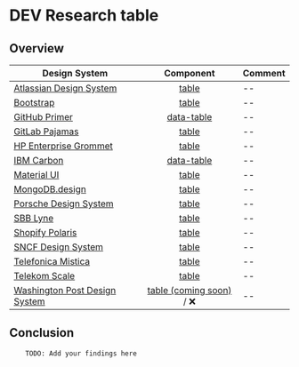 # DEV Research table

## Overview

| Design System                                                                           |                                     Component                                     | Comment |
| --------------------------------------------------------------------------------------- | :-------------------------------------------------------------------------------: | ------- |
| [Atlassian Design System](https://bitbucket.org/atlassian/atlaskit/src/master/)         |                [table](https://atlassian.design/components/table)                 | --      |
| [Bootstrap](https://github.com/twbs/bootstrap)                                          |            [table](https://getbootstrap.com/docs/4.3/content/tables/)             | --      |
| [GitHub Primer](https://github.com/primer/css)                                          |         [data-table](https://primer.style/product/components/data-table/)         | --      |
| [GitLab Pajamas](https://gitlab.com/gitlab-org/gitlab-services/design.gitlab.com)       |                [table](https://design.gitlab.com/components/table)                | --      |
| [HP Enterprise Grommet](https://github.com/grommet/grommet)                             |                       [table](https://v2.grommet.io/table)                        | --      |
| [IBM Carbon](https://github.com/carbon-design-system/carbon)                            |     [data-table](https://carbondesignsystem.com/components/data-table/usage/)     | --      |
| [Material UI](https://github.com/mui/material-ui)                                       |                 [table](https://mui.com/material-ui/react-table/)                 | --      |
| [MongoDB.design](https://github.com/mongodb/design)                                     |         [table](https://www.mongodb.design/component/table/live-example)          | --      |
| [Porsche Design System](https://github.com/porsche-design-system/porsche-design-system) |    [table](https://designsystem.porsche.com/v3/components/table/configurator/)    | --      |
| [SBB Lyne](https://github.com/lyne-design-system/lyne-components)                       |     [table](https://lyne-storybook.app.sbb.ch/?path=/docs/styles-table--docs)     | --      |
| [Shopify Polaris](https://github.com/Shopify/polaris)                                   |              [table](https://polaris.shopify.com/components/tables)               | --      |
| [SNCF Design System](https://gitlab.com/SNCF/wcs)                                       |     [table](https://designmetier-bootstrap.sncf.fr/docs/4.3/content/tables/)      | --      |
| [Telefonica Mistica](https://github.com/Telefonica/mistica-web)                         | [table](https://brandfactory.telefonica.com/d/iSp7b1DkYygv/n-a#/components/table) | --      |
| [Telekom Scale](https://github.com/telekom/scale)                                       |  [table](https://telekom.github.io/scale/?path=/docs/components-table--standard)  | --      |
| [Washington Post Design System](https://build.washingtonpost.com/)                      |   [table (coming soon)](https://build.washingtonpost.com/components/table) / ❌   | --      |

## Conclusion

    	TODO: Add your findings here
